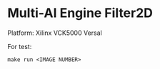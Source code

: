 # Multi-AI Engine Filter2D
Platform: Xilinx VCK5000 Versal

For test:
```shell
make run <IMAGE NUMBER>
```
